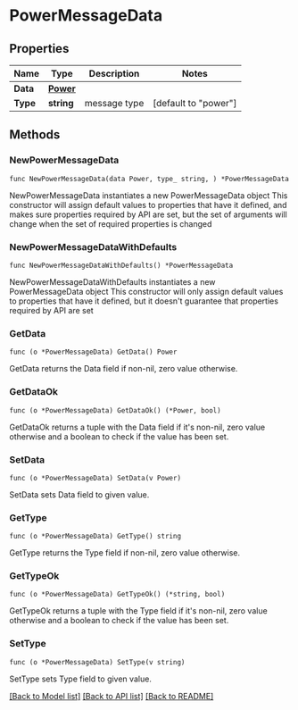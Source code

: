# PowerMessageData

## Properties

Name | Type | Description | Notes
------------ | ------------- | ------------- | -------------
**Data** | [**Power**](Power.md) |  | 
**Type** | **string** | message type | [default to "power"]

## Methods

### NewPowerMessageData

`func NewPowerMessageData(data Power, type_ string, ) *PowerMessageData`

NewPowerMessageData instantiates a new PowerMessageData object
This constructor will assign default values to properties that have it defined,
and makes sure properties required by API are set, but the set of arguments
will change when the set of required properties is changed

### NewPowerMessageDataWithDefaults

`func NewPowerMessageDataWithDefaults() *PowerMessageData`

NewPowerMessageDataWithDefaults instantiates a new PowerMessageData object
This constructor will only assign default values to properties that have it defined,
but it doesn't guarantee that properties required by API are set

### GetData

`func (o *PowerMessageData) GetData() Power`

GetData returns the Data field if non-nil, zero value otherwise.

### GetDataOk

`func (o *PowerMessageData) GetDataOk() (*Power, bool)`

GetDataOk returns a tuple with the Data field if it's non-nil, zero value otherwise
and a boolean to check if the value has been set.

### SetData

`func (o *PowerMessageData) SetData(v Power)`

SetData sets Data field to given value.


### GetType

`func (o *PowerMessageData) GetType() string`

GetType returns the Type field if non-nil, zero value otherwise.

### GetTypeOk

`func (o *PowerMessageData) GetTypeOk() (*string, bool)`

GetTypeOk returns a tuple with the Type field if it's non-nil, zero value otherwise
and a boolean to check if the value has been set.

### SetType

`func (o *PowerMessageData) SetType(v string)`

SetType sets Type field to given value.



[[Back to Model list]](../README.md#documentation-for-models) [[Back to API list]](../README.md#documentation-for-api-endpoints) [[Back to README]](../README.md)


